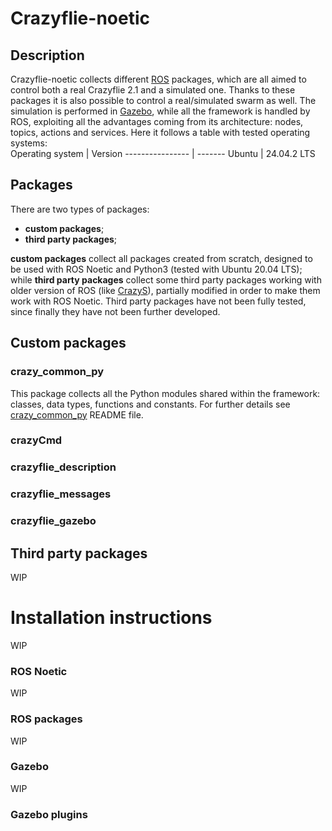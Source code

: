 # Crazyflie-noetic
## Description
Crazyflie-noetic collects different [ROS](https://www.ros.org/) packages, which are all aimed to control both a real Crazyflie 2.1 and a 
simulated
one. Thanks to these packages it is also possible to control a real/simulated swarm as well. The simulation is performed
 in [Gazebo](http://gazebosim.org/), while all the framework is handled by ROS, exploiting all the advantages coming from
its architecture: nodes, topics, actions and services. Here it follows a table with tested operating systems: <br/>
Operating system | Version
---------------- | -------
Ubuntu           | 24.04.2 LTS


## Packages
There are two types of 
packages:
* **custom packages**;
* **third party packages**;

**custom packages** collect all packages created from scratch, designed to be used with ROS Noetic and Python3
(tested with Ubuntu 20.04 LTS); while **third party packages** collect some third party packages working with older 
version of ROS (like [CrazyS](https://github.com/gsilano/CrazyS)), partially modified in order to make them work with 
ROS Noetic. Third party packages have not been fully tested, since finally they have not been further developed.

## Custom packages
### crazy_common_py
This package collects all the Python modules shared within the framework: classes, data types, functions and constants.
For further details see [crazy_common_py](https://github.com/AndreaFuso/Crazyflie-noetic/tree/main/crazy_common_py/src)
README file.

### crazyCmd

### crazyflie_description

### crazyflie_messages

### crazyflie_gazebo

## Third party packages
WIP
# Installation instructions
WIP
### ROS Noetic
WIP
### ROS packages
WIP
### Gazebo
WIP
### Gazebo plugins
